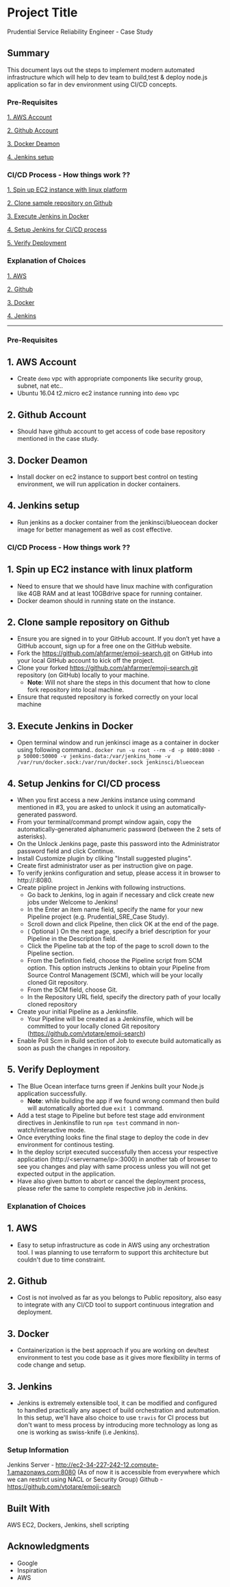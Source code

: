# Project Title

Prudential Service Reliability Engineer - Case Study

## Summary ##

This document lays out the steps to implement modern automated infrastructure which will help to dev team to build,test & deploy node.js application so far in dev environment using CI/CD concepts.

### Pre-Requisites ###

[1. AWS Account](#1-aws-account)

[2. Github Account](#2-github-account)

[3. Docker Deamon](#3-docker-deamon)

[4. Jenkins setup](#4-jenkins-setup)


### CI/CD Process - How things work ?? ###

[1. Spin up EC2 instance with linux platform](#1-spin-up-ec2-instance-with-linux-platform)

[2. Clone sample repository on Github](#2-clone-sample-repository-on-github)

[3. Execute Jenkins in Docker](#3-execute-jenkins-in-docker)

[4. Setup Jenkins for CI/CD process](#4-setup-jenkins-for-ci/cd-process)

[5. Verify Deployment](#5-verify-deployment)


### Explanation of Choices ###

[1. AWS](#1-aws)

[2. Github](#2-github)

[3. Docker](#3-docker)

[4. Jenkins](#4-jenkins)

---

### Pre-Requisites

## 1. AWS Account
- Create `demo` vpc with appropriate components like security group, subnet, nat etc..
- Ubuntu 16.04 t2.micro ec2 instance running into `demo` vpc


## 2. Github Account
- Should have github account to get access of code base repository mentioned in the case study.


## 3. Docker Deamon
- Install docker on ec2 instance to support best control on testing environment, we will run application in docker containers.


## 4. Jenkins setup
- Run jenkins as a docker container from the jenkinsci/blueocean docker image for better management as well as cost effective.


### CI/CD Process - How things work ??

## 1. Spin up EC2 instance with linux platform   
- Need to ensure that we should have linux machine with configuration like 4GB RAM and at least 10GBdrive space for running container.
- Docker deamon should in running state on the instance.


## 2. Clone sample repository on Github
- Ensure you are signed in to your GitHub account. If you don’t yet have a GitHub account, sign up for a free one on the GitHub website.
- Fork the https://github.com/ahfarmer/emoji-search.git  on GitHub into your local GitHub account to kick off the project.
- Clone your forked https://github.com/ahfarmer/emoji-search.git repository (on GitHub) locally to your machine.
  - **Note**: Will not share the steps in this document that how to clone fork repository into local machine.
- Ensure that requsted repository is forked correctly on your local machine


## 3. Execute Jenkins in Docker
- Open terminal window and run jenkinsci image as a container in docker using following command..
  `docker run -u root --rm -d -p 8080:8080 -p 50000:50000 -v jenkins-data:/var/jenkins_home -v /var/run/docker.sock:/var/run/docker.sock jenkinsci/blueocean`


## 4. Setup Jenkins for CI/CD process
- When you first access a new Jenkins instance using command mentioned in #3, you are asked to unlock it using an automatically-generated password.
- From your terminal/command prompt window again, copy the automatically-generated alphanumeric password (between the 2 sets of asterisks).
- On the Unlock Jenkins page, paste this password into the Administrator password field and click Continue.
- Install Customize plugin by cliking "Install suggested plugins".
- Create first administrator user as per instruction give on page.
- To verify jenkins configuration and setup, please access it in browser to http://<servername>:8080.
- Create pipline project in Jenkins with following instructions.
  - Go back to Jenkins, log in again if necessary and click create new jobs under Welcome to Jenkins!
  - In the Enter an item name field, specify the name for your new Pipeline project (e.g. Prudential_SRE_Case Study).
  - Scroll down and click Pipeline, then click OK at the end of the page.
  - ( Optional ) On the next page, specify a brief description for your Pipeline in the Description field.
  - Click the Pipeline tab at the top of the page to scroll down to the Pipeline section.
  - From the Definition field, choose the Pipeline script from SCM option. This option instructs Jenkins to obtain your Pipeline from Source Control Management (SCM), which will be your locally cloned Git repository.
  - From the SCM field, choose Git.
  - In the Repository URL field, specify the directory path of your locally cloned repository
- Create your initial Pipeline as a Jenkinsfile.
  - Your Pipeline will be created as a Jenkinsfile, which will be committed to your locally cloned Git repository (https://github.com/vtotare/emoji-search)
- Enable Poll Scm in Build section of Job to execute build automatically as soon as push the changes in repository.


## 5. Verify Deployment
- The Blue Ocean interface turns green if Jenkins built your Node.js application successfully.
  - **Note**: while building the app if we found wrong command then build will automatically aborted due `exit 1` command.
- Add a test stage to Pipeline but before test stage add environment directives in Jenkinsfile to run `npm test`
command in non-watch/interactive mode.
- Once everything looks fine the final stage to deploy the code in dev environment for continous testing.
- In the deploy script executed successfully then access your respective application (http://<servername/ip>:3000) in another tab of browser to see you changes and play with same process unless you will not get expected output in the application.
- Have also given button to abort or cancel the deployment process, please refer the same to complete respective job in Jenkins.


### Explanation of Choices

## 1. AWS
- Easy to setup infrastructure as code in AWS using any orchestration tool. I was planning to use terraform to support this architecture but couldn't due to time constraint.

## 2. Github
- Cost is not involved as far as you belongs to Public repository, also easy to integrate with any CI/CD tool to support continuous integration and deployment.

## 3. Docker
- Containerization is the best approach if you are working on dev/test environment to test you code base as it gives more flexibility in terms of code change and setup.

## 3. Jenkins
- Jenkins is extremely extensible tool, it can be modified and configured to handled practically any aspect of build orchestration and automation. In this setup, we'll have also choice to use `travis` for CI process but don't want to mess process by introducing more technology as long as one is working as swiss-knife (i.e Jenkins).


### Setup Information

Jenkins Server - http://ec2-34-227-242-12.compute-1.amazonaws.com:8080 (As of now it is accessible from everywhere which we can restrict using NACL or Security Group)
Github 		- https://github.com/vtotare/emoji-search


## Built With
AWS EC2, Dockers, Jenkins, shell scripting


## Acknowledgments

* Google
* Inspiration
* AWS
